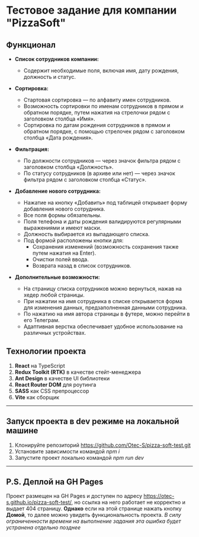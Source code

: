 # Тестовое задание для компании "PizzaSoft"

## Функционал

- **Список сотрудников компании:**

  - Содержит необходимые поля, включая имя, дату рождения, должность и статус.

- **Сортировка:**

  - Стартовая сортировка — по алфавиту имен сотрудников.
  - Возможность сортировки по именам сотрудников в прямом и обратном порядке, путем нажатия на стрелочки рядом с заголовком столбца «Имя».
  - Сортировка по датам рождения сотрудников в прямом и обратном порядке, с помощью стрелочек рядом с заголовком столбца «Дата рождения».

- **Фильтрация:**

  - По должности сотрудников — через значок фильтра рядом с заголовком столбца «Должность».
  - По статусу сотрудников (в архиве или нет) — через значок фильтра рядом с заголовком столбца «Статус».

- **Добавление нового сотрудника:**

  - Нажатие на кнопку «Добавить» под таблицей открывает форму добавления нового сотрудника.
  - Все поля формы обязательны.
  - Поля телефона и даты рождения валидируются регулярными выражениями и имеют маски.
  - Должность выбирается из выпадающего списка.
  - Под формой расположены кнопки для:
    - Сохранения изменений (возможность сохранения также путем нажатия на Enter).
    - Очистки полей ввода.
    - Возврата назад в список сотрудников.

- **Дополнительные возможности:**
  - На страницу списка сотрудников можно вернуться, нажав на хедер любой страницы.
  - При нажатии на имя сотрудника в списке открывается форма для изменения данных, предзаполненная данными сотрудника.
  - По нажатию на имя автора страницы в футере, можно перейти в его Телеграм.
  - Адаптивная верстка обеспечивает удобное использование на различных устройствах.

## Технологии проекта

1. **React** на TypeScript
2. **Redux Toolkit (RTK)** в качестве стейт-менеджера
3. **Ant Design** в качестве UI библиотеки
4. **React Router DOM** для роутинга
5. **SASS** как CSS препроцессор
6. **Vite** как сборщик

---

## Запуск проекта в dev режиме на локальной машине

1. Клонируйте репозиторий https://github.com/Otec-S/pizza-soft-test.git
2. Установите зависимости командой _npm i_
3. Запустите проект локально командой _npm run dev_

---

## P.S. Деплой на GH Pages

Проект размещен на GH Pages и доступен по адресу https://otec-s.github.io/pizza-soft-test/,
но ссылка на него работает не корректно и выдает 404 страницу.
**Однако** если на этой странице нажать кнопку **Домой**, то далее можно увидеть функциональность проекта.
_В силу ограниченности времени на выполнение задания эта ошибка будет устранена отдельно позднее_
